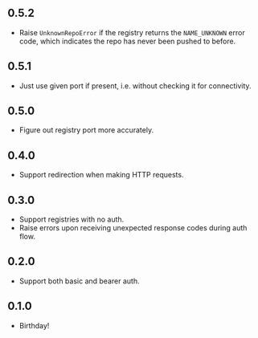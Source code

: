 ## 0.5.2
* Raise `UnknownRepoError` if the registry returns the `NAME_UNKNOWN` error code, which indicates the repo has never been pushed to before.

## 0.5.1
* Just use given port if present, i.e. without checking it for connectivity.

## 0.5.0
* Figure out registry port more accurately.

## 0.4.0
* Support redirection when making HTTP requests.

## 0.3.0
* Support registries with no auth.
* Raise errors upon receiving unexpected response codes during auth flow.

## 0.2.0
* Support both basic and bearer auth.

## 0.1.0
* Birthday!

